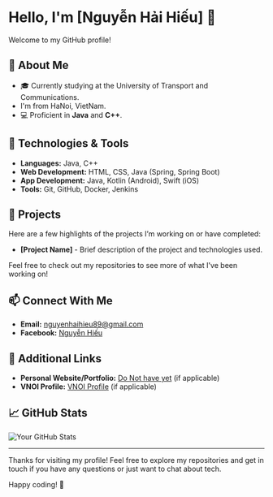 # Hello, I'm [Nguyễn Hải Hiếu] 👋

Welcome to my GitHub profile!

## 🚀 About Me

- 🎓 Currently studying at the University of Transport and Communications.
- I'm from HaNoi, VietNam.
- 💻 Proficient in **Java** and **C++**.

## 🔧 Technologies & Tools

- **Languages:** Java, C++
- **Web Development:** HTML, CSS, Java (Spring, Spring Boot)
- **App Development:** Java, Kotlin (Android), Swift (iOS)
- **Tools:** Git, GitHub, Docker, Jenkins

## 🌟 Projects

Here are a few highlights of the projects I’m working on or have completed:

- **[Project Name]** - Brief description of the project and technologies used.

Feel free to check out my repositories to see more of what I've been working on!

## 📫 Connect With Me

- **Email:** [nguyenhaihieu89@gmail.com](mailto:nguyenhaihieu89@gmail.com)
- **Facebook:** [Nguyễn Hiếu](https://www.facebook.com/profile.php?id=100022548679159)

## 🔗 Additional Links

- **Personal Website/Portfolio:** [Do Not have yet](https://your-portfolio.com) (if applicable)
- **VNOI Profile:** [VNOI Profile](https://oj.vnoi.info/user/HinaKasumi) (if applicable)

## 📈 GitHub Stats

![Your GitHub Stats](https://github-readme-stats.vercel.app/api?username=hina-kasumi&show_icons=true&hide_title=false&hide=prs&count_private=true&theme=radical)

---

Thanks for visiting my profile! Feel free to explore my repositories and get in touch if you have any questions or just want to chat about tech.

Happy coding! 🎉

